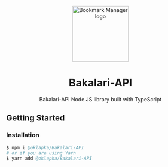 <p align="center">
 <img width="150" src="https://www.bakalari.cz/images/logos/bakalari-nova-tvar-02.png" alt="Bookmark Manager logo"/>
</p>

<h1 align="center">Bakalari-API</h1>

<div align="center">
Bakalari-API Node.JS library built with TypeScript
</div>

## Getting Started

### Installation

```s
$ npm i @oklapka/Bakalari-API
# or if you are using Yarn
$ yarn add @oklapka/Bakalari-API
```
